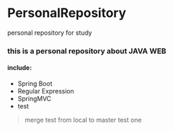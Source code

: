 # PersonalRepository
personal repository for study

### this is a personal repository about JAVA WEB

#### include:
- Spring Boot
- Regular Expression
- SpringMVC
- test

> merge test from local to master test one 


